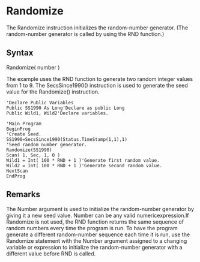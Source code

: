 # Randomize

The Randomize instruction initializes the random-number generator. (The random-number generator is called by using the RND function.)

## Syntax

Randomize( number )

The example uses the RND function to generate two random integer values from 1 to 9. The SecsSince1990() instruction is used to generate the seed value for the Randomize() instruction.

```
'Declare Public Variables
Public SS1990 As Long'Declare as public Long
Public Wild1, Wild2'Declare variables.

'Main Program
BeginProg
'Create Seed.
SS1990=SecsSince1990(Status.TimeStamp(1,1),1)
'Seed random number generator.
Randomize(SS1990)
Scan( 1, Sec, 1, 0 )
Wild1 = Int( 100 * RND + 1 )'Generate first random value.
Wild2 = Int( 100 * RND + 1 )'Generate second random value.
NextScan
EndProg
```

## Remarks

The Number argument is used to initialize the random-number generator by giving it a new seed value. Number can be any valid numericexpression.If Randomize is not used, the RND function returns the same sequence of random numbers every time the program is run. To have the program generate a different random-number sequence each time it is run, use the Randomize statement with the Number argument assigned to a changing variable or expression to initialize the random-number generator with a different value before RND is called.
